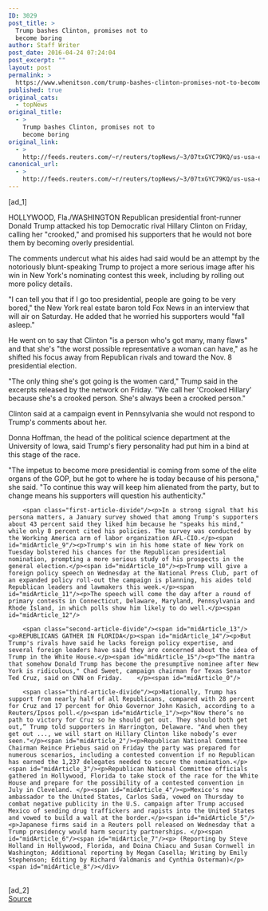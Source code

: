```yaml
---
ID: 3029
post_title: >
  Trump bashes Clinton, promises not to
  become boring
author: Staff Writer
post_date: 2016-04-24 07:24:04
post_excerpt: ""
layout: post
permalink: >
  https://www.whenitson.com/trump-bashes-clinton-promises-not-to-become-boring/
published: true
original_cats:
  - topNews
original_title:
  - >
    Trump bashes Clinton, promises not to
    become boring
original_link:
  - >
    http://feeds.reuters.com/~r/reuters/topNews/~3/07txGYC79KQ/us-usa-election-idUSKCN0XJ241
canonical_url:
  - >
    http://feeds.reuters.com/~r/reuters/topNews/~3/07txGYC79KQ/us-usa-election-idUSKCN0XJ241
---
```

 [ad_1]
<br><div id="articleText">
<span id="midArticle_start"/>

<span id="midArticle_0"/><span class="focusParagraph" readability="7"><p><span class="articleLocation">HOLLYWOOD, Fla./WASHINGTON</span> Republican presidential front-runner Donald Trump attacked his top Democratic rival Hillary Clinton on Friday, calling her "crooked," and promised his supporters that he would not bore them by becoming overly presidential.</p></span><span id="midArticle_1"/><p>The comments undercut what his aides had said would be an attempt by the notoriously blunt-speaking Trump to project a more serious image after his win in New York's nominating contest this week, including by rolling out more policy details.</p><span id="midArticle_2"/><p>"I can tell you that if I go too presidential, people are going to be very bored," the New York real estate baron told Fox News in an interview that will air on Saturday. He added that he worried his supporters would "fall asleep."</p><span id="midArticle_3"/><p>He went on to say that Clinton "is a person who's got many, many flaws" and that she's "the worst possible representative a woman can have," as he shifted his focus away from Republican rivals and toward the Nov. 8 presidential election.</p><span id="midArticle_4"/><p>"The only thing she's got going is the women card," Trump said in the excerpts released by the network on Friday. "We call her 'Crooked Hillary' because she's a crooked person. She's always been a crooked person."  </p><span id="midArticle_5"/><p>Clinton said at a campaign event in Pennsylvania she would not respond to Trump's comments about her.</p><span id="midArticle_6"/><p>Donna Hoffman, the head of the political science department at the University of Iowa, said Trump's fiery personality had put him in a bind at this stage of the race.</p><span id="midArticle_7"/><p>"The impetus to become more presidential is coming from some of the elite organs of the GOP, but he got to where he is today because of his persona," she said. "To continue this way will keep him alienated from the party, but to change means his supporters will question his authenticity."</p><span id="midArticle_8"/>
        
        <span class="first-article-divide"/><p>In a strong signal that his persona matters, a January survey showed that among Trump's supporters about 43 percent said they liked him because he "speaks his mind," while only 8 percent cited his policies. The survey was conducted by the Working America arm of labor organization AFL-CIO.</p><span id="midArticle_9"/><p>Trump's win in his home state of New York on Tuesday bolstered his chances for the Republican presidential nomination, prompting a more serious study of his prospects in the general election.</p><span id="midArticle_10"/><p>Trump will give a foreign policy speech on Wednesday at the National Press Club, part of an expanded policy roll-out the campaign is planning, his aides told Republican leaders and lawmakers this week.</p><span id="midArticle_11"/><p>The speech will come the day after a round of primary contests in Connecticut, Delaware, Maryland, Pennsylvania and Rhode Island, in which polls show him likely to do well.</p><span id="midArticle_12"/>
        
        <span class="second-article-divide"/><span id="midArticle_13"/><p>REPUBLICANS GATHER IN FLORIDA</p><span id="midArticle_14"/><p>But Trump's rivals have said he lacks foreign policy expertise, and several foreign leaders have said they are concerned about the idea of Trump in the White House.</p><span id="midArticle_15"/><p>"The mantra that somehow Donald Trump has become the presumptive nominee after New York is ridiculous," Chad Sweet, campaign chairman for Texas Senator Ted Cruz, said on CNN on Friday.    </p><span id="midArticle_0"/>
        
        <span class="third-article-divide"/><p>Nationally, Trump has support from nearly half of all Republicans, compared with 28 percent for Cruz and 17 percent for Ohio Governor John Kasich, according to a Reuters/Ipsos poll.</p><span id="midArticle_1"/><p>"Now there’s no path to victory for Cruz so he should get out. They should both get out,” Trump told supporters in Harrington, Delaware. "And when they get out ..., we will start on Hillary Clinton like nobody’s ever seen."</p><span id="midArticle_2"/><p>Republican National Committee Chairman Reince Priebus said on Friday the party was prepared for numerous scenarios, including a contested convention if no Republican has earned the 1,237 delegates needed to secure the nomination.</p><span id="midArticle_3"/><p>Republican National Committee officials gathered in Hollywood, Florida to take stock of the race for the White House and prepare for the possibility of a contested convention in July in Cleveland. </p><span id="midArticle_4"/><p>Mexico's new ambassador to the United States, Carlos Sada, vowed on Thursday to combat negative publicity in the U.S. campaign after Trump accused Mexico of sending drug traffickers and rapists into the United States and vowed to build a wall at the border.</p><span id="midArticle_5"/><p>Japanese firms said in a Reuters poll released on Wednesday that a Trump presidency would harm security partnerships. </p><span id="midArticle_6"/><span id="midArticle_7"/><p> (Reporting by Steve Holland in Hollywood, Florida, and Doina Chiacu and Susan Cornwell in Washington; Additional reporting by Megan Casella; Writing by Emily Stephenson; Editing by Richard Valdmanis and Cynthia Osterman)</p><span id="midArticle_8"/></div>
<br>[ad_2]
<br><a href="http://feeds.reuters.com/~r/reuters/topNews/~3/07txGYC79KQ/us-usa-election-idUSKCN0XJ241">Source </a>